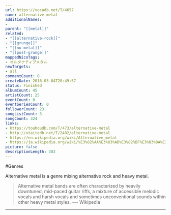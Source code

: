 ```yaml
---
url: https://vocadb.net/T/4657
name: alternative metal
additionalNames: 
- 
parent: "[[metal]]"
related:
- "[[alternative-rock]]"
- "[[grunge]]"
- "[[nu-metal]]"
- "[[post-grunge]]"
mappedNicoTags:
- オルタナティブメタル
newTargets:
- all
commentCount: 0
createDate: 2016-03-04T20:49:57
status: Finished
albumCount: 45
artistCount: 25
eventCount: 0
eventSeriesCount: 0
followerCount: 23
songListCount: 3
songCount: 324
links: 
- https://touhoudb.com/T/473/alternative-metal
- http://utaitedb.net/T/2482/alternative-metal
- https://en.wikipedia.org/wiki/Alternative_metal
- https://ja.wikipedia.org/wiki/%E3%82%AA%E3%83%AB%E3%82%BF%E3%83%8A%E3%83%86%E3%82%A3%E3%83%B4%E3%83%BB%E3%83%A1%E3%82%BF%E3%83%AB
picture: false
descriptionLength: 303
---
```


#Genres

Alternative metal is a genre mixing alternative rock and heavy metal.
>Alternative metal bands are often characterized by heavily downtuned, mid-paced guitar riffs, a mixture of accessible melodic vocals and harsh vocals and sometimes unconventional sounds within other heavy metal styles.
--- Wikipedia

---

